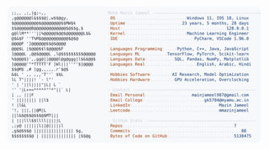 <picture>
  <source srcset="https://raw.githubusercontent.com/mmazinjameel/mmazinjameel/main/dark_mode.svg?v=1746245506" media="(prefers-color-scheme: dark)">
  <img src="https://raw.githubusercontent.com/mmazinjameel/mmazinjameel/main/light_mode.svg?v=1746245506">
</picture>
